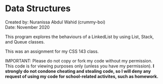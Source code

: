# Data Structures

Created by: Nuranissa Abdul Wahid (crummy-boi)  
Date: November 2020  

This program explores the behaviours of a LinkedList by using List, Stack, and Queue classes.

This was an assignment for my CSS 143 class.  

IMPORTANT: Please do not copy or fork my code without my permission. This code is for viewing purposes only (unless you have my permission). **I strongly do not condone cheating and stealing code, so I will deny any request of using my code for school-related activites, such as homework.**
